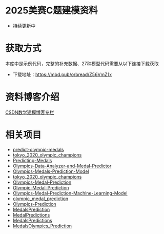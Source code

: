 # 2025美赛C题建模资料
+ 持续更新中

  
# 获取方式  

本库中是示例代码，完整的补充数据、27种模型代码需要从以下连接下载获取
+ 下载地址：https://mbd.pub/o/bread/Z56VmZ1x


# 资料博客介绍

[CSDN数学建模博客专栏](https://blog.csdn.net/weixin_43935696/category_10559114.html?fromshare=blogcolumn&sharetype=blogcolumn&sharerId=10559114&sharerefer=PC&sharesource=weixin_43935696&sharefrom=from_link)


# 相关项目

+ [predict-olympic-medals](https://github.com/alteryx/predict-olympic-medals)
+ [tokyo_2020_olympic_champions](https://github.com/acdick/tokyo_2020_olympic_champions/tree/master)
+ [Predicting-Medals](https://github.com/NamlaZz/Predicting-Medals)
+ [Olympics-Data-Analyzer-and-Medal-Predictor](https://github.com/Surajsc007/Olympics-Data-Analyzer-and-Medal-Predictor)
+ [Olympics-Medals-Prediction-Model](https://github.com/SibingWu/Olympics-Medals-Prediction-Model)
+ [tokyo_2020_olympic_champions](https://github.com/acdick/tokyo_2020_olympic_champions/blob/master/src/04_Linear_Regression_Model.ipynb)
+ [Olympics-Medal-Prediction](https://github.com/hrugved06/Olympics-Medal-Prediction)
+ [Olympic-Medal-Prediction](https://github.com/thexinyu/Olympic-Medal-Prediction/blob/main/Olympic_Medal_Prediction.ipynb)
+ [Olympics-Medal-Prediction-Machine-Learning-Model](https://github.com/nderitugichuki/Olympics-Medal-Prediction-Machine-Learning-Model)
+ [olympic_medal_prediction](https://github.com/WhiteInfinite/olympic_medal_prediction)
+ [Olympics-Prediction](https://github.com/himankunaw/Olympics-Prediction)
+ [MedalsPrediction](https://github.com/shashwatsinghds/MedalsPrediction)
+ [MedalPredictions](https://github.com/AadityaAnand/MedalPredictions)
+ [MedalsPredictions](https://github.com/Amani-Sedrat/MedalsPredictions)
+ [MedalsOlympics_Prediction](https://github.com/Zeinahesham308/MedalsOlympics_Prediction)
